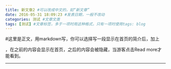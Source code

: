 ```yaml
---
title: 新文章2 #可以改成中文的，如“新文章”
date: 2016-05-31 18:09:23 #发表日期，一般不改动
categories: 测试 #文章文类
tags: [测试] #文章标签，多于一项时用这种格式，只有一项时使用tags: blog
---
```


#这里是正文，用markdown写，你可以选择写一段显示在首页的简介后，加上
<!--more-->，在<!--more-->之前的内容会显示在首页，之后的内容会被隐藏，当游客点击Read more才能看到。
---
